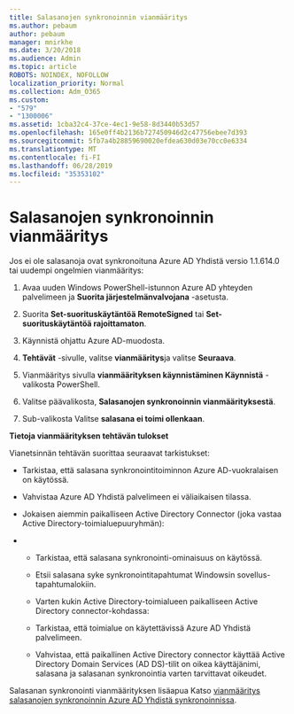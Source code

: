 ```yaml
---
title: Salasanojen synkronoinnin vianmääritys
ms.author: pebaum
author: pebaum
manager: mnirkhe
ms.date: 3/20/2018
ms.audience: Admin
ms.topic: article
ROBOTS: NOINDEX, NOFOLLOW
localization_priority: Normal
ms.collection: Adm_O365
ms.custom:
- "579"
- "1300006"
ms.assetid: 1cba32c4-37ce-4ec1-9e58-8d3440b53d57
ms.openlocfilehash: 165e0ff4b2136b727450946d2c47756ebee7d393
ms.sourcegitcommit: 5fb7a4b28859690020efdea630d03e70cc0e6334
ms.translationtype: MT
ms.contentlocale: fi-FI
ms.lasthandoff: 06/28/2019
ms.locfileid: "35353102"
---
```

# <a name="troubleshoot-password-synchronization"></a>Salasanojen synkronoinnin vianmääritys

Jos ei ole salasanoja ovat synkronoituna Azure AD Yhdistä versio 1.1.614.0 tai uudempi ongelmien vianmääritys:
  
1. Avaa uuden Windows PowerShell-istunnon Azure AD yhteyden palvelimeen ja **Suorita järjestelmänvalvojana** -asetusta.

2. Suorita **Set-suorituskäytäntöä RemoteSigned** tai **Set-suorituskäytäntöä rajoittamaton**.

3. Käynnistä ohjattu Azure AD-muodosta.

4. **Tehtävät** -sivulle, valitse **vianmääritys**ja valitse **Seuraava**.

5. Vianmääritys sivulla **vianmäärityksen käynnistäminen Käynnistä** -valikosta PowerShell.

6. Valitse päävalikosta, **Salasanojen synkronoinnin vianmäärityksestä**.

7. Sub-valikosta Valitse **salasana ei toimi ollenkaan**.

**Tietoja vianmäärityksen tehtävän tulokset**
  
Vianetsinnän tehtävän suorittaa seuraavat tarkistukset:
  
- Tarkistaa, että salasana synkronointitoiminnon Azure AD-vuokralaisen on käytössä.

- Vahvistaa Azure AD Yhdistä palvelimeen ei väliaikaisen tilassa.

- Jokaisen aiemmin paikalliseen Active Directory Connector (joka vastaa Active Directory-toimialuepuuryhmän):

- 
  - Tarkistaa, että salasana synkronointi-ominaisuus on käytössä.

  - Etsii salasana syke synkronointitapahtumat Windowsin sovellus-tapahtumalokiin.

  - Varten kukin Active Directory-toimialueen paikalliseen Active Directory connector-kohdassa:

  - Tarkistaa, että toimialue on käytettävissä Azure AD Yhdistä palvelimeen.

  - Vahvistaa, että paikallinen Active Directory connector käyttää Active Directory Domain Services (AD DS)-tilit on oikea käyttäjänimi, salasana ja salasanan synkronointia varten tarvittavat oikeudet.

Salasanan synkronointi vianmäärityksen lisäapua Katso [vianmääritys salasanojen synkronoinnin Azure AD Yhdistä synkronoinnissa](https://docs.microsoft.com/azure/active-directory/connect/active-directory-aadconnectsync-troubleshoot-password-synchronization).
  